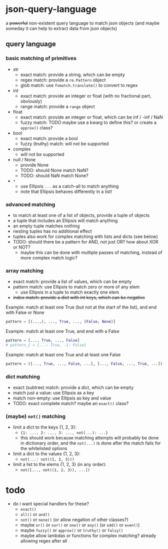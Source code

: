# json-query-language

a ~~powerful~~ non-existent query language to match json objects
(and maybe someday it can help to extract data from json objects)

## query language

### basic matching of primitives

* str
  * exact match: provide a string, which can be empty
  * regex match: provide a `re.Pattern` object
  * glob match: use `fnmatch.translate()` to convert to regex
* int
  * exact match: provide an integer or float (with no fractional part, obviously)
  * range match: provide a `range` object
* float
  * exact match: provide an integer or float, which can be inf / -inf / NaN
  * fuzzy match: TODO maybe use a kwarg to define this? or create a `approx()` class?
* bool
  * exact match: provide a bool
  * fuzzy (truthy) match: will not be supported
* complex
  * will not be supported
* null / None
  * provide None
  * TODO: should None match NaN?
  * TODO: should NaN match None?
* `*`
  * use Ellipsis `...` as a catch-all to match anything
  * note that Ellipsis behaves differently in a list!

### advanced matching

* to match at least one of a list of objects, provide a tuple of objects
* a tuple that includes an Ellipsis will match anything
* an empty tuple matches nothing
* nesting tuples has no additional effect
* tuples also work for complex matching with lists and dicts (see below)
* TODO: should there be a pattern for AND, not just OR? how about XOR or NOT?
  * maybe this can be done with multiple passes of matching, instead of more complex match logic?

### array matching

* exact match: provide a list of values, which can be empty
* pattern match: use Ellipsis to match zero or more of any elem
  * use Ellipsis in a tuple to match exactly one elem
* ~~index match: provide a dict with int keys, which can be negative~~

Example: match at least one True (but not at the start of the list), and end with False or None

```python
pattern = [(...,), ..., True, ..., (False, None)]
```

Example: match at least one True, and end with a False

```python
pattern = [..., True, ..., False]
# pattern_2 = {...: True, -1: False}
```

Example: match at least one True and at least one False

```python
pattern = ([..., True, ..., False, ...], [..., False, ..., True, ...])
```

### dict matching

* exact (subtree) match: provide a dict, which can be empty
* match just a value: use Ellipsis as a key
* match non-empty: use Ellipsis as key and value
* TODO: exact complete match? maybe an `exact()` class?

### (maybe) `not()` matching

* limit a dict to the keys {1, 2, 3}:
  * `{1: ..., 2: ..., 3: ..., not(...): ...}`
  * this should work because matching attempts will probably be done in dictionary order, and the `not(...)` is done
    after the match fails for the whitelisted options
* limit a dict to the values {1, 2, 3}:
  * `not(...: not((1, 2, 3)))`
* limit a list to the elems {1, 2, 3} (in any order):
  * `not([..., not((1, 2, 3)), ...])`

# todo

* do i want special handlers for these?
  * `exact()`
  * `all()` or `and()`
  * `not()` or `none()` (or allow negation of other classes?)
  * maybe `or()` or `xor()` or `one()` or `any()` (or `odd()` or `even()`)
  * maybe `fuzzy()` or `approx()` or `truthy()` or `falsy()`
  * maybe allow lambdas or functions for complex matching? already allowing regex after all
